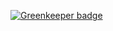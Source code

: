 

[![Greenkeeper badge](https://badges.greenkeeper.io/clay/amphora-fs.svg)](https://greenkeeper.io/)